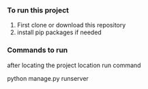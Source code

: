 ### To run this project 
1. First clone or download this repository 
2. install pip packages if needed 

### Commands to run 
after locating the project location
run command 

python manage.py runserver

